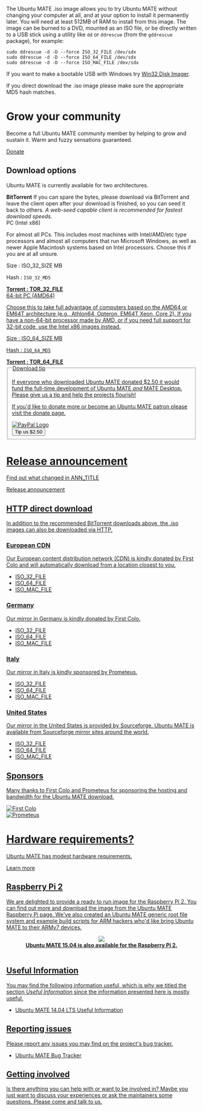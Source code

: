 <!-- 
.. title: Download Ubuntu MATE 14.04.2
.. slug: trusty
.. date: 2014-06-10 23:01:09 UTC
.. tags: Ubuntu,MATE,trusty,14.04,download,LTS
.. link: 
.. description: 
.. type: text
.. author: Martin Wimpress
-->

The Ubuntu MATE .iso image allows you to try Ubuntu MATE without 
changing your computer at all, and at your option to install it 
permanently later. You will need at least 512MB of RAM to install 
from this image. The image can be burned to a DVD, mounted as an ISO 
file, or be directly written to a USB stick using a utility like `dd` 
or `ddrescue` (from the `gddrescue` package), for example:

    sudo ddrescue -d -D --force ISO_32_FILE /dev/sdx
    sudo ddrescue -d -D --force ISO_64_FILE /dev/sdx
    sudo ddrescue -d -D --force ISO_MAC_FILE /dev/sdx

If you want to make a bootable USB with Windows try [Win32 Disk Imager](http://sourceforge.net/projects/win32diskimager/).

If you direct download the .iso image please make sure the appropriate
MD5 hash matches.

<div class="bs-component">
    <div class="jumbotron">
        <h1>Grow your community</h1>
        <p>Become a full Ubuntu MATE community member by helping to grow and
        sustain it. Warm and fuzzy sensations guaranteed.</p>
        <a href="/donate/" class="btn btn-primary btn-lg">Donate</a>
        </p>
    </div>
</div>

## Download options

Ubuntu MATE is currently available for two architectures.

<div class="bs-component">
    <div class="alert alert-info">
        <strong>BitTorrent</strong> If you can spare the bytes, please
        download via BitTorrent and leave the client open after your
        download is finished, so you can seed it back to others. <i>A
        web-seed capable client is recommended for fastest download speeds.</i>
    </div>
</div>

<div class="row">
  <div class="col-lg-4">
    <div class="bs-component">
      <div class="list-group">
        <a class="list-group-item active">PC (Intel x86)</a>
        <p class="list-group-item">For almost all PCs. This includes most machines with Intel/AMD/etc type processors and almost all computers that run Microsoft Windows, as well as newer Apple Macintosh systems based on Intel processors. Choose this if you are at all unsure.</p>
        <p class="list-group-item">Size : ISO_32_SIZE MB</p>
        <p class="list-group-item">Hash : <code>ISO_32_MD5</code></p>
        <a class="list-group-item" href="https://ubuntu-mate.org/trusty/TOR_32_FILE"><strong>Torrent : <u>TOR_32_FILE</ul></strong></a>
      </div>
    </div>
  </div>
  <div class="col-lg-4">
    <div class="bs-component">
      <div class="list-group">
        <a class="list-group-item active">64-bit PC (AMD64)</a>
        <p class="list-group-item">Choose this to take full advantage of computers based on the AMD64 or EM64T architecture (e.g., Athlon64, Opteron, EM64T Xeon, Core 2). If you have a non-64-bit processor made by AMD, or if you need full support for 32-bit code, use the Intel x86 images instead.</p>
        <p class="list-group-item">Size : ISO_64_SIZE MB</p>
        <p class="list-group-item">Hash : <code>ISO_64_MD5</code></p>
        <a class="list-group-item" href="https://ubuntu-mate.org/trusty/TOR_64_FILE"><strong>Torrent : <u>TOR_64_FILE</u></strong></a>
      </div>
    </div>
  </div>
  <div class="col-lg-4">
    <div class="well bs-component">
      <form name="single" class="form-horizontal" action="https://www.paypal.com/cgi-bin/webscr" method="post">
        <fieldset>
          <legend>Download tip</legend>
          <p>If everyone who downloaded Ubuntu MATE donated $2.50 it would
          fund the full-time development of Ubuntu MATE <i>and</i> MATE
          Desktop. Please give us a tip and help the projects flourish!</p>
          <p>If you'd <a href="/donate/">like to donate more or become an Ubuntu MATE patron</a>
          please visit the <a href="/donate/">donate</a> page.</p>
          <img class="right" src="https://www.paypalobjects.com/webstatic/mktg/Logo/pp-logo-100px.png" alt="PayPal Logo">
          <div class="form-group">
            <div class="col-lg-6">
              <button type="submit" class="btn btn-primary">Tip us $2.50</button>
            </div>
          </div>
        </fieldset>
        <input type="hidden" name="cmd" value="_xclick">
        <input type="hidden" name="business" value="6282B4CZGVCB6">
        <input type="hidden" name="item_name" value="Ubuntu MATE 14.04 Download Tip">
        <input type="hidden" name="no_shipping" value="1">
        <input type="hidden" name="no_note" value="1">
        <input type="hidden" name="charset" value="UTF-8">
        <input type="hidden" name="amount" value="2.50">
        <input type="hidden" name="currency_code" value="USD">
        <input type="hidden" name="src" value="1">
        <input type="hidden" name="sra" value="1">
        <input type="hidden" name="return" value="https://ubuntu-mate.org/donation-completed/">
        <input type="hidden" name="cancel_return" value="https://ubuntu-mate.org/donation-cancelled/">
      </form>  
    </div>
  </div>
</div>

<div class="bs-component">
    <div class="jumbotron">
        <h1>Release announcement</h1>
        <p>Find out what changed in ANN_TITLE</p>
        <a href="ANN_URL" class="btn btn-primary btn-lg">Release announcement</a>
        </p>
    </div>
</div>

## HTTP direct download

In addition to the recommended BitTorrent downloads above, the .iso
images can also be downloaded via HTTP.

### European CDN

Our European content distribution network (CDN) is kindly donated by
[First Colo](http://www.first-colo.com) and will automatically download from a
location closest to you.

  * [ISO_32_FILE](https://ubuntu-mate.r.worldssl.net/trusty/ISO_32_FILE)
  * [ISO_64_FILE](https://ubuntu-mate.r.worldssl.net/trusty/ISO_64_FILE)
  * [ISO_MAC_FILE](https://ubuntu-mate.r.worldssl.net/trusty/ISO_MAC_FILE)

### Germany

Our mirror in Germany is kindly donated by [First Colo](http://www.first-colo.com).

  * [ISO_32_FILE](http://pub.mate-desktop.org/iso/ubuntu-mate/trusty/i386/ISO_32_FILE)
  * [ISO_64_FILE](http://pub.mate-desktop.org/iso/ubuntu-mate/trusty/amd64/ISO_64_FILE)
  * [ISO_MAC_FILE](http://pub.mate-desktop.org/iso/ubuntu-mate/trusty/amd64+mac/ISO_MAC_FILE)

### Italy

Our mirror in Italy is kindly sponsored by [Prometeus](http://www.prometeus.net).

  * [ISO_32_FILE](https://ubuntu-mate.org/trusty/ISO_32_FILE)
  * [ISO_64_FILE](https://ubuntu-mate.org/trusty/ISO_64_FILE)
  * [ISO_MAC_FILE](https://ubuntu-mate.org/trusty/ISO_MAC_FILE)

### United States

Our mirror in the United States is provided by [Sourceforge](http://www.sourceforge.net).
Ubuntu MATE is [available from Sourceforge mirror sites around the world](http://sourceforge.net/projects/ubuntu-mate/files/).

  * [ISO_32_FILE](http://master.dl.sourceforge.net/project/ubuntu-mate/14.04.2/i386/ISO_32_FILE)
  * [ISO_64_FILE](http://master.dl.sourceforge.net/project/ubuntu-mate/14.04.2/amd64/ISO_64_FILE)
  * [ISO_MAC_FILE](http://master.dl.sourceforge.net/project/ubuntu-mate/14.04.2/amd64+mac/ISO_MAC_FILE)

## Sponsors

Many thanks to [First Colo](http://www.first-colo.com") and [Prometeus](http://www.prometeus.net)
for sponsoring the hosting and bandwidth for the Ubuntu MATE download.

<div class="row">
  <div class="col-lg-6">
    <div class="well bs-component">
    <a href="http://www.first-colo.com"><img class="centered" src="/assets/img/sponsors/firstcolo.png" alt="First Colo" /></a>
    </div>
  </div>
  <div class="col-lg-6">
    <div class="well bs-component">
    <a href="http://www.prometeus.net"><img class="centered" src="/assets/img/sponsors/prometeus.png" alt="Prometeus" /></a>
    </div>
  </div>
</div>

<div class="bs-component">
    <div class="jumbotron">
        <h1>Hardware requirements?</h1>
        <p>Ubuntu MATE has modest hardware requirements.</p>
        <a href="/about/" class="btn btn-primary btn-lg">Learn more</a>
        </p>
    </div>
</div>

## Raspberry Pi 2

We are delighted to provide a ready to run image for the [Raspberry Pi](http://www.raspberrypi.org) 2.
You can find out more and download the image from the [Ubuntu MATE Raspberry Pi page](/raspberry-pi/).
We've also created an [Ubuntu MATE generic root file system and example build
scripts](/armhf-rootfs/) for ARM hackers who'd like bring Ubuntu MATE to their
ARMv7 devices.

<div align="center">
  <a href="/raspberry-pi/"><img src="/assets/img/logos/Raspi_Colour_R-207x250.png" /></a><br />
  <b>Ubuntu MATE 15.04 is also available for the Raspberry Pi 2.</b>
</div>
<br />

## Useful Information

You may find the following information useful, which is why we titled 
the section *Useful Information* since the information presented here
is mostly useful.


  * [Ubuntu MATE 14.04 LTS Useful Information](https://ubuntu-mate.community/t/ubuntu-mate-14-04-lts-useful-information/25)

## Reporting issues

Please report any issues you may find on the project's bug tracker. 

  * [Ubuntu MATE Bug Tracker](https://bugs.launchpad.net/ubuntu-mate)

## Getting involved

Is there anything you can help with or want to be involved in? Maybe 
you just want to discuss your experiences or ask the maintainers some 
questions. Please [come and talk to us](/community/).

<script>
  // http://netnix.org/2014/04/27/tracking-downloads-with-google-analytics/
  window.onload = function() {
    var a = document.getElementsByTagName('a');
    for (i = 0; i < a.length; i++) {
      if (a[i].href.match(/^https?:\/\/.+\.(bz2|deb|gz|iso|pdf|torrent|xz|zip)$/i)) {
        a[i].setAttribute('target', '_blank');
        a[i].onclick = function() {
          ga('send', 'event', 'Downloads', 'Click', this.getAttribute('href'));
        };
      }
    }
  }
</script>
